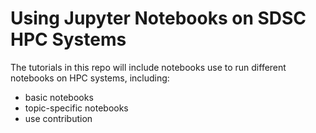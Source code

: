 # Using Jupyter Notebooks on SDSC HPC Systems

The tutorials in this repo will include notebooks use to run different notebooks on HPC systems, including:
* basic notebooks
* topic-specific notebooks
* use contribution
